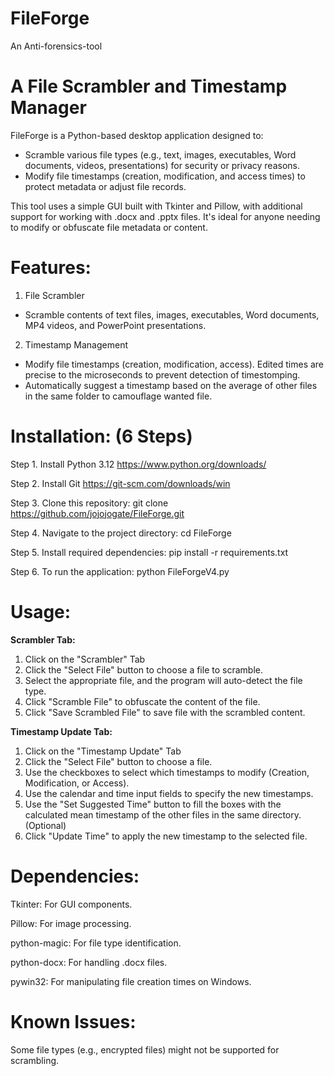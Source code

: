 # FileForge 
An Anti-forensics-tool


# A File Scrambler and Timestamp Manager

FileForge is a Python-based desktop application designed to:
- Scramble various file types (e.g., text, images, executables, Word documents, videos, presentations) for security or privacy reasons.
- Modify file timestamps (creation, modification, and access times) to protect metadata or adjust file records. 

This tool uses a simple GUI built with Tkinter and Pillow, with additional support for working with .docx and .pptx files. It's ideal for anyone needing to modify or obfuscate file metadata or content.

# Features:
1. File Scrambler
- Scramble contents of text files, images, executables, Word documents, MP4 videos, and PowerPoint presentations.
2. Timestamp Management
- Modify file timestamps (creation, modification, access). Edited times are precise to the microseconds to prevent detection of timestomping.
- Automatically suggest a timestamp based on the average of other files in the same folder to camouflage wanted file.

# Installation: (6 Steps)

Step 1. Install  Python 3.12 https://www.python.org/downloads/

Step 2. Install Git https://git-scm.com/downloads/win

Step 3. Clone this repository: git clone https://github.com/jojojogate/FileForge.git

Step 4. Navigate to the project directory: cd FileForge

Step 5. Install required dependencies: pip install -r requirements.txt

Step 6. To run the application: python FileForgeV4.py

# Usage:

**Scrambler Tab:**
1. Click on the "Scrambler" Tab
2. Click the "Select File" button to choose a file to scramble.
3. Select the appropriate file, and the program will auto-detect the file type.
4. Click "Scramble File" to obfuscate the content of the file.
5. Click "Save Scrambled File" to save file with the scrambled content.

   
**Timestamp Update Tab:**
1. Click on the "Timestamp Update" Tab
2. Click the "Select File" button to choose a file.
3. Use the checkboxes to select which timestamps to modify (Creation, Modification, or Access).
4. Use the calendar and time input fields to specify the new timestamps.
5. Use the "Set Suggested Time" button to fill the boxes with the calculated mean timestamp of the other files in the same directory. (Optional)
6. Click "Update Time" to apply the new timestamp to the selected file.


# Dependencies:
Tkinter: For GUI components.

Pillow: For image processing.

python-magic: For file type identification.

python-docx: For handling .docx files.

pywin32: For manipulating file creation times on Windows.

# Known Issues:
Some file types (e.g., encrypted files) might not be supported for scrambling.
